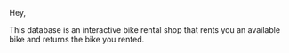 Hey,

This database is an interactive bike rental shop that rents you an available bike and returns the bike you rented.
